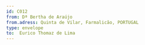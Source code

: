 ```yaml
---
id: C012
from: Dª Bertha de Araújo
from.adress: Quinta de Vilar, Farmalicão, PORTUGAL
type: envelope
to:  Eurico Thomaz de Lima 
---
```


